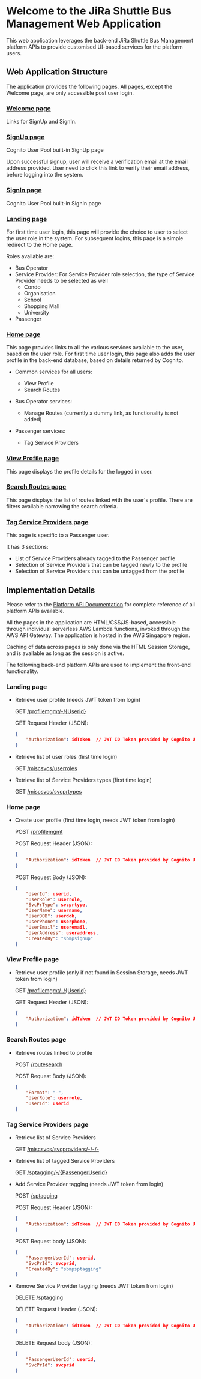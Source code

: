Welcome to the JiRa Shuttle Bus Management Web Application
==========================================================

This web application leverages the back-end JiRa Shuttle Bus Management platform APIs to provide customised UI-based services for the platform users.

Web Application Structure
-----------

The application provides the following pages. All pages, except the Welcome page, are only accessible post user login.

### [Welcome page](https://2qbdm0akjg.execute-api.ap-southeast-1.amazonaws.com/Prod) ###
Links for SignUp and SignIn.

### [SignUp page](https://jiracorp.auth.ap-southeast-1.amazoncognito.com/signup?response_type=token&client_id=u43f2tl674qh6guik00elvini&redirect_uri=https://2qbdm0akjg.execute-api.ap-southeast-1.amazonaws.com/Prod/landing) ###
Cognito User Pool built-in SignUp page

Upon successful signup, user will receive a verification email at the email address provided. User need to click this link to verify their email address, before logging into the system.

### [SignIn page](https://jiracorp.auth.ap-southeast-1.amazoncognito.com/login?response_type=token&client_id=u43f2tl674qh6guik00elvini&redirect_uri=https://2qbdm0akjg.execute-api.ap-southeast-1.amazonaws.com/Prod/landing) ###
Cognito User Pool built-in SignIn page

### [Landing page](https://2qbdm0akjg.execute-api.ap-southeast-1.amazonaws.com/Prod/landing) ###
For first time user login, this page will provide the choice to user to select the user role in the system. For subsequent logins, this page is a simple redirect to the Home page.

Roles available are:
  - Bus Operator
  - Service Provider: For Service Provider role selection, the type of Service Provider needs to be selected as well
    - Condo
    - Organisation
    - School
    - Shopping Mall
    - University
  - Passenger

### [Home page](https://2qbdm0akjg.execute-api.ap-southeast-1.amazonaws.com/Prod/homepage) ###
This page provides links to all the various services available to the user, based on the user role. For first time user login, this page also adds the user profile in the back-end database, based on details returned by Cognito.

  - Common services for all users:
    - View Profile
    - Search Routes

  - Bus Operator services:
    - Manage Routes (currently a dummy link, as functionality is not added)

  - Passenger services:
    - Tag Service Providers

### [View Profile page](https://2qbdm0akjg.execute-api.ap-southeast-1.amazonaws.com/Prod/profilemgmt) ###
This page displays the profile details for the logged in user.

### [Search Routes page](https://2qbdm0akjg.execute-api.ap-southeast-1.amazonaws.com/Prod/routesearch) ###
This page displays the list of routes linked with the user's profile. There are filters available narrowing the search criteria.

### [Tag Service Providers page](https://2qbdm0akjg.execute-api.ap-southeast-1.amazonaws.com/Prod/sptagging) ###
This page is specific to a Passenger user.

It has 3 sections:
  - List of Service Providers already tagged to the Passenger profile
  - Selection of Service Providers that can be tagged newly to the profile
  - Selection of Service Providers that can be untagged from the profile

Implementation Details
------------------

Please refer to the [Platform API Documentation](https://fqnpeiyc4c.execute-api.ap-southeast-1.amazonaws.com/Prod) for complete reference of all platform APIs available.

All the pages in the application are HTML/CSS/JS-based, accessible through individual serverless AWS Lambda functions, invoked through the AWS API Gateway. The application is hosted in the AWS Singapore region.

Caching of data across pages is only done via the HTML Session Storage, and is available as long as the session is active.

The following back-end platform APIs are used to implement the front-end functionality.

### Landing page ###

  - Retrieve user profile (needs JWT token from login)

    GET [/profilemgmt/-/{UserId}](https://fqnpeiyc4c.execute-api.ap-southeast-1.amazonaws.com/Prod/profilemgmt/-/{UserId})

    GET Request Header (JSON):
      ```json
      {
          "Authorization": idToken  // JWT ID Token provided by Cognito User Pool upon login
      }
      ```

  - Retrieve list of user roles (first time login)
    
    GET [/miscsvcs/userroles](https://fqnpeiyc4c.execute-api.ap-southeast-1.amazonaws.com/Prod/miscsvcs/userroles)

  - Retrieve list of Service Providers types (first time login)
    
    GET [/miscsvcs/svcprtypes](https://fqnpeiyc4c.execute-api.ap-southeast-1.amazonaws.com/Prod/miscsvcs/svcprtypes)

### Home page ###

  - Create user profile (first time login, needs JWT token from login)
    
    POST [/profilemgmt](https://fqnpeiyc4c.execute-api.ap-southeast-1.amazonaws.com/Prod/profilemgmt)

    POST Request Header (JSON):
      ```json
      {
          "Authorization": idToken  // JWT ID Token provided by Cognito User Pool upon login
      }
      ```

    POST Request Body (JSON):
      ```json
      {
          "UserId": userid,
          "UserRole": userrole,
          "SvcPrType": svcprtype,
          "UserName": username,
          "UserDOB": userdob,
          "UserPhone": userphone,
          "UserEmail": useremail,
          "UserAddress": useraddress,
          "CreatedBy": "sbmpsignup"
      }
      ```

### View Profile page ###

  - Retrieve user profile (only if not found in Session Storage, needs JWT token from login)
    
    GET [/profilemgmt/-/{UserId}](https://fqnpeiyc4c.execute-api.ap-southeast-1.amazonaws.com/Prod/profilemgmt/-/{UserId})

    GET Request Header (JSON):
      ```json
      {
          "Authorization": idToken  // JWT ID Token provided by Cognito User Pool upon login
      }
      ```

### Search Routes page ###

  - Retrieve routes linked to profile
    
    POST [/routesearch](https://fqnpeiyc4c.execute-api.ap-southeast-1.amazonaws.com/Prod/routesearch)

    POST Request Body (JSON):
      ```json
      {
          "Format": "-",
          "UserRole": userrole,
          "UserId": userid
      }
      ```

### Tag Service Providers page ###

  - Retrieve list of Service Providers
    
    GET [/miscsvcs/svcproviders/-/-/-](https://fqnpeiyc4c.execute-api.ap-southeast-1.amazonaws.com/Prod/miscsvcs/svcproviders/-/-/-)

  - Retrieve list of tagged Service Providers
    
    GET [/sptagging/-/{PassengerUserId}](https://fqnpeiyc4c.execute-api.ap-southeast-1.amazonaws.com/Prod/sptagging/-/{PassengerUserId})

  - Add Service Provider tagging (needs JWT token from login)
    
    POST [/sptagging](https://fqnpeiyc4c.execute-api.ap-southeast-1.amazonaws.com/Prod/sptagging)

    POST Request Header (JSON):
      ```json
      {
          "Authorization": idToken  // JWT ID Token provided by Cognito User Pool upon login
      }
      ```

    POST Request body (JSON):
      ```json
      {
          "PassengerUserId": userid,
          "SvcPrId": svcprid,
          "CreatedBy": "sbmpsptagging"
      }
      ```

  - Remove Service Provider tagging (needs JWT token from login)
    
    DELETE [/sptagging](https://fqnpeiyc4c.execute-api.ap-southeast-1.amazonaws.com/Prod/sptagging)

    DELETE Request Header (JSON):
      ```json
      {
          "Authorization": idToken  // JWT ID Token provided by Cognito User Pool upon login
      }
      ```

    DELETE Request body (JSON):
      ```json
      {
          "PassengerUserId": userid,
          "SvcPrId": svcprid
      }
      ```
